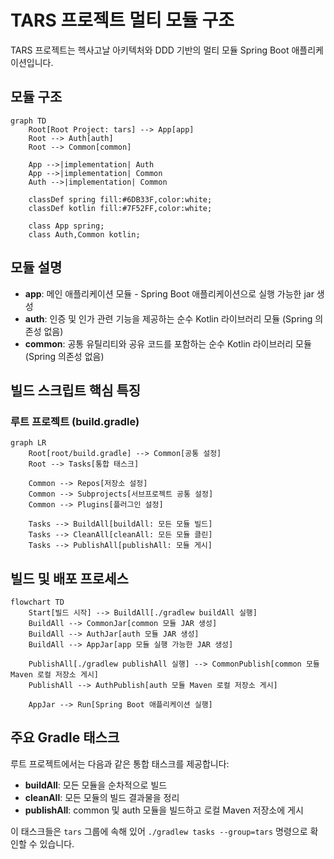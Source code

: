 # TARS 프로젝트 멀티 모듈 구조

TARS 프로젝트는 헥사고날 아키텍처와 DDD 기반의 멀티 모듈 Spring Boot 애플리케이션입니다.

## 모듈 구조

```mermaid
graph TD
    Root[Root Project: tars] --> App[app]
    Root --> Auth[auth]
    Root --> Common[common]
    
    App -->|implementation| Auth
    App -->|implementation| Common
    Auth -->|implementation| Common
    
    classDef spring fill:#6DB33F,color:white;
    classDef kotlin fill:#7F52FF,color:white;
    
    class App spring;
    class Auth,Common kotlin;
```

## 모듈 설명

- **app**: 메인 애플리케이션 모듈 - Spring Boot 애플리케이션으로 실행 가능한 jar 생성
- **auth**: 인증 및 인가 관련 기능을 제공하는 순수 Kotlin 라이브러리 모듈 (Spring 의존성 없음)
- **common**: 공통 유틸리티와 공유 코드를 포함하는 순수 Kotlin 라이브러리 모듈 (Spring 의존성 없음)

## 빌드 스크립트 핵심 특징

### 루트 프로젝트 (build.gradle)

```mermaid
graph LR
    Root[root/build.gradle] --> Common[공통 설정]
    Root --> Tasks[통합 태스크]
    
    Common --> Repos[저장소 설정]
    Common --> Subprojects[서브프로젝트 공통 설정]
    Common --> Plugins[플러그인 설정]
    
    Tasks --> BuildAll[buildAll: 모든 모듈 빌드]
    Tasks --> CleanAll[cleanAll: 모든 모듈 클린]
    Tasks --> PublishAll[publishAll: 모듈 게시]
```

## 빌드 및 배포 프로세스

```mermaid
flowchart TD
    Start[빌드 시작] --> BuildAll[./gradlew buildAll 실행]
    BuildAll --> CommonJar[common 모듈 JAR 생성]
    BuildAll --> AuthJar[auth 모듈 JAR 생성]
    BuildAll --> AppJar[app 모듈 실행 가능한 JAR 생성]
    
    PublishAll[./gradlew publishAll 실행] --> CommonPublish[common 모듈 Maven 로컬 저장소 게시]
    PublishAll --> AuthPublish[auth 모듈 Maven 로컬 저장소 게시]
    
    AppJar --> Run[Spring Boot 애플리케이션 실행]
```

## 주요 Gradle 태스크

루트 프로젝트에서는 다음과 같은 통합 태스크를 제공합니다:

- **buildAll**: 모든 모듈을 순차적으로 빌드
- **cleanAll**: 모든 모듈의 빌드 결과물을 정리
- **publishAll**: common 및 auth 모듈을 빌드하고 로컬 Maven 저장소에 게시

이 태스크들은 `tars` 그룹에 속해 있어 `./gradlew tasks --group=tars` 명령으로 확인할 수 있습니다.